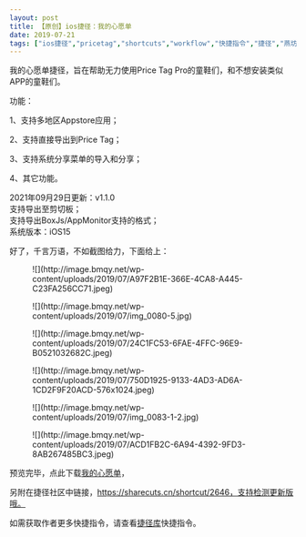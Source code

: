 ```yaml
---
layout: post
title: 【原创】ios捷径：我的心愿单
date: 2019-07-21
tags: ["ios捷径","pricetag","shortcuts","workflow","快捷指令","捷径","燕坊清作"]
---
```


<!-- wp:paragraph -->

我的心愿单捷径，旨在帮助无力使用Price Tag Pro的童鞋们，和不想安装类似APP的童鞋们。

<!-- /wp:paragraph -->

<!-- wp:paragraph -->

功能：

<!-- /wp:paragraph -->

<!-- wp:paragraph -->

1、支持多地区Appstore应用；

<!-- /wp:paragraph -->

<!-- wp:paragraph -->

2、支持直接导出到Price Tag；

<!-- /wp:paragraph -->

<!-- wp:paragraph -->

3、支持系统分享菜单的导入和分享；

<!-- /wp:paragraph -->

<!-- wp:paragraph -->

4、其它功能。

<!-- /wp:paragraph -->

<!-- wp:paragraph {"textColor":"black"} -->

2021年09月29日更新：v1.1.0  
支持导出至剪切板；  
支持导出BoxJs/AppMonitor支持的格式；  
<span class="has-inline-color has-luminous-vivid-orange-color">系统版本：iOS15</span>

<!-- /wp:paragraph -->

<!-- wp:paragraph -->

好了，千言万语，不如截图给力，下面给上：

<!-- /wp:paragraph -->

<!-- wp:image {"id":1994} -->
<figure class="wp-block-image">![](http://image.bmqy.net/wp-content/uploads/2019/07/A97F2B1E-366E-4CA8-A445-C23FA256CC71.jpeg)</figure>
<!-- /wp:image -->

<!-- wp:image {"id":1979} -->
<figure class="wp-block-image">![](http://image.bmqy.net/wp-content/uploads/2019/07/img_0080-5.jpg)</figure>
<!-- /wp:image -->

<!-- wp:image {"id":1995} -->
<figure class="wp-block-image">![](http://image.bmqy.net/wp-content/uploads/2019/07/24C1FC53-6FAE-4FFC-96E9-B0521032682C.jpeg)</figure>
<!-- /wp:image -->

<!-- wp:image {"id":1996} -->
<figure class="wp-block-image">![](http://image.bmqy.net/wp-content/uploads/2019/07/750D1925-9133-4AD3-AD6A-1CD2F9F20ACD-576x1024.jpeg)</figure>
<!-- /wp:image -->

<!-- wp:image {"id":1986} -->
<figure class="wp-block-image">![](http://image.bmqy.net/wp-content/uploads/2019/07/img_0083-1-2.jpg)</figure>
<!-- /wp:image -->

<!-- wp:image {"id":1997} -->
<figure class="wp-block-image">![](http://image.bmqy.net/wp-content/uploads/2019/07/ACD1FB2C-6A94-4392-9FD3-8AB267485BC3.jpeg)</figure>
<!-- /wp:image -->

<!-- wp:paragraph -->

预览完毕，点此下载[我的心愿单](https://www.icloud.com/shortcuts/aa3e472bde9e43f4bd4510ce2561d860)，

<!-- /wp:paragraph -->

<!-- wp:paragraph -->

另附在捷径社区中链接，https://sharecuts.cn/shortcut/2646，支持检测更新版哦。

<!-- /wp:paragraph -->

<!-- wp:paragraph -->

如需获取作者更多快捷指令，请查看[捷径库](https://www.bmqy.net/2342.html)快捷指令。

<!-- /wp:paragraph -->